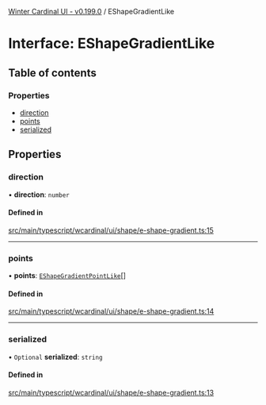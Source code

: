 [Winter Cardinal UI - v0.199.0](../index.md) / EShapeGradientLike

# Interface: EShapeGradientLike

## Table of contents

### Properties

- [direction](EShapeGradientLike.md#direction)
- [points](EShapeGradientLike.md#points)
- [serialized](EShapeGradientLike.md#serialized)

## Properties

### direction

• **direction**: `number`

#### Defined in

[src/main/typescript/wcardinal/ui/shape/e-shape-gradient.ts:15](https://github.com/winter-cardinal/winter-cardinal-ui/blob/v0.199.0/src/main/typescript/wcardinal/ui/shape/e-shape-gradient.ts#L15)

___

### points

• **points**: [`EShapeGradientPointLike`](EShapeGradientPointLike.md)[]

#### Defined in

[src/main/typescript/wcardinal/ui/shape/e-shape-gradient.ts:14](https://github.com/winter-cardinal/winter-cardinal-ui/blob/v0.199.0/src/main/typescript/wcardinal/ui/shape/e-shape-gradient.ts#L14)

___

### serialized

• `Optional` **serialized**: `string`

#### Defined in

[src/main/typescript/wcardinal/ui/shape/e-shape-gradient.ts:13](https://github.com/winter-cardinal/winter-cardinal-ui/blob/v0.199.0/src/main/typescript/wcardinal/ui/shape/e-shape-gradient.ts#L13)
